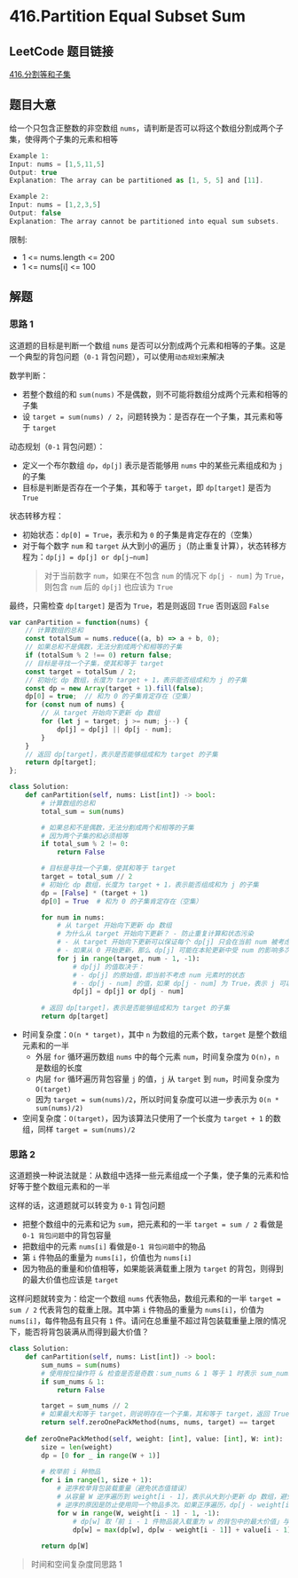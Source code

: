 # 416.Partition Equal Subset Sum

## LeetCode 题目链接

[416.分割等和子集](https://leetcode.cn/problems/partition-equal-subset-sum/)

## 题目大意

给一个只包含正整数的非空数组 `nums`，请判断是否可以将这个数组分割成两个子集，使得两个子集的元素和相等

```js
Example 1:
Input: nums = [1,5,11,5]
Output: true
Explanation: The array can be partitioned as [1, 5, 5] and [11].

Example 2:
Input: nums = [1,2,3,5]
Output: false
Explanation: The array cannot be partitioned into equal sum subsets.
```

限制:
- 1 <= nums.length <= 200
- 1 <= nums[i] <= 100

## 解题

### 思路 1

这道题的目标是判断一个数组 `nums` 是否可以分割成两个元素和相等的子集。这是一个典型的背包问题（`0-1` 背包问题），可以使用`动态规划`来解决

数学判断：
- 若整个数组的和 `sum(nums)` 不是偶数，则不可能将数组分成两个元素和相等的子集
- 设 `target = sum(nums) / 2`，问题转换为：是否存在一个子集，其元素和等于 `target`

动态规划（`0-1` 背包问题）：
- 定义一个布尔数组 `dp`，`dp[j]` 表示是否能够用 `nums` 中的某些元素组成和为 `j` 的子集
- 目标是判断是否存在一个子集，其和等于 `target`，即 `dp[target]` 是否为 `True`

状态转移方程：
- 初始状态：`dp[0] = True`，表示和为 `0` 的子集是肯定存在的（空集）
- 对于每个数字 `num` 和 `target` 从大到小的遍历 `j`（防止重复计算），状态转移方程为：`dp[j] = dp[j] or dp[j−num]`
  > 对于当前数字 `num`，如果在不包含 `num` 的情况下 `dp[j - num]` 为 `True`，则包含 `num` 后的 `dp[j]` 也应该为 `True`

最终，只需检查 `dp[target]` 是否为 `True`，若是则返回 `True` 否则返回 `False`

```js
var canPartition = function(nums) {
    // 计算数组的总和
    const totalSum = nums.reduce((a, b) => a + b, 0);
    // 如果总和不是偶数，无法分割成两个和相等的子集
    if (totalSum % 2 !== 0) return false;
    // 目标是寻找一个子集，使其和等于 target
    const target = totalSum / 2;
    // 初始化 dp 数组，长度为 target + 1，表示能否组成和为 j 的子集
    const dp = new Array(target + 1).fill(false);
    dp[0] = true;  // 和为 0 的子集肯定存在（空集）
    for (const num of nums) {
        // 从 target 开始向下更新 dp 数组
        for (let j = target; j >= num; j--) {
            dp[j] = dp[j] || dp[j - num];
        }
    }
    // 返回 dp[target]，表示是否能够组成和为 target 的子集
    return dp[target];
};
```
```python
class Solution:
    def canPartition(self, nums: List[int]) -> bool:
        # 计算数组的总和
        total_sum = sum(nums)

        # 如果总和不是偶数，无法分割成两个和相等的子集
        # 因为两个子集的和必须相等
        if total_sum % 2 != 0:
            return False

        # 目标是寻找一个子集，使其和等于 target
        target = total_sum // 2
        # 初始化 dp 数组，长度为 target + 1，表示能否组成和为 j 的子集
        dp = [False] * (target + 1)
        dp[0] = True  # 和为 0 的子集肯定存在（空集）

        for num in nums:
            # 从 target 开始向下更新 dp 数组
            # 为什么从 target 开始向下更新？ - 防止重复计算和状态污染
            # - 从 target 开始向下更新可以保证每个 dp[j] 只会在当前 num 被考虑一次时发生变化
            # - 如果从 0 开始更新，那么 dp[j] 可能在本轮更新中受 num 的影响多次，从而导致错误的结果
            for j in range(target, num - 1, -1):
                # dp[j] 的值取决于：
                # - dp[j] 的原始值，即当前不考虑 num 元素时的状态
                # - dp[j - num] 的值，如果 dp[j - num] 为 True，表示 j 可以由 j - num 加上 num 得到，因此 dp[j] 也为 True
                dp[j] = dp[j] or dp[j - num]
        
        # 返回 dp[target]，表示是否能够组成和为 target 的子集
        return dp[target]
```

- 时间复杂度：`O(n * target)`，其中 `n` 为数组的元素个数，`target` 是整个数组元素和的一半
  - 外层 `for` 循环遍历数组 `nums` 中的每个元素 `num`，时间复杂度为 `O(n)`，`n` 是数组的长度
  - 内层 `for` 循环遍历背包容量 `j` 的值，`j` 从 `target` 到 `num`，时间复杂度为 `O(target)`
  - 因为 `target = sum(nums)/2`，所以时间复杂度可以进一步表示为 `O(n * sum(nums)/2)`
- 空间复杂度：`O(target)`，因为该算法只使用了一个长度为 `target + 1` 的数组，同样 `target = sum(nums)/2`

### 思路 2

这道题换一种说法就是：从数组中选择一些元素组成一个子集，使子集的元素和恰好等于整个数组元素和的一半

这样的话，这道题就可以转变为 `0-1` 背包问题
- 把整个数组中的元素和记为 `sum`，把元素和的一半 `target = sum / 2` 看做是 `0-1 背包问题`中的背包容量
- 把数组中的元素 `nums[i]` 看做是`0-1 背包问题`中的物品
- 第 `i` 件物品的重量为 `nums[i]`，价值也为 `nums[i]` 
- 因为物品的重量和价值相等，如果能装满载重上限为 `target` 的背包，则得到的最大价值也应该是 `target`

这样问题就转变为：给定一个数组 `nums` 代表物品，数组元素和的一半 `target = sum / 2` 代表背包的载重上限。其中第 `i` 件物品的重量为 `nums[i]`，价值为 `nums[i]`，每件物品有且只有 `1` 件。请问在总重量不超过背包装载重量上限的情况下，能否将背包装满从而得到最大价值？

```python
class Solution:
    def canPartition(self, nums: List[int]) -> bool:
        sum_nums = sum(nums)
        # 使用按位操作符 & 检查是否是奇数：sum_nums & 1 等于 1 时表示 sum_nums 是奇数
        if sum_nums & 1:
            return False

        target = sum_nums // 2
        # 如果最大和等于 target，则说明存在一个子集，其和等于 target，返回 True，否则返回 False
        return self.zeroOnePackMethod(nums, nums, target) == target
    
    def zeroOnePackMethod(self, weight: [int], value: [int], W: int):
        size = len(weight)
        dp = [0 for _ in range(W + 1)]
        
        # 枚举前 i 种物品
        for i in range(1, size + 1):
            # 逆序枚举背包装载重量（避免状态值错误）
            # 从容量 W 逆序遍历到 weight[i - 1]，表示从大到小更新 dp 数组，避免当前物品 weight[i - 1] 被多次计算
            # 逆序的原因是防止使用同一个物品多次。如果正序遍历，dp[j - weight[i - 1]] 在本轮可能已经被更新过，导致结果不正确
            for w in range(W, weight[i - 1] - 1, -1):
                # dp[w] 取「前 i - 1 件物品装入载重为 w 的背包中的最大价值」与「前 i - 1 件物品装入载重为 w - weight[i - 1] 的背包中，再装入第 i - 1 物品所得的最大价值」两者中的最大值
                dp[w] = max(dp[w], dp[w - weight[i - 1]] + value[i - 1])
                
        return dp[W]
```

> 时间和空间复杂度同思路 1